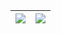 ![](https://github-readme-stats.vercel.app/api?username=vgsan)  |  ![](https://github-readme-stats.vercel.app/api/top-langs/?username=vgsan)
:-------------------------:|:-------------------------:

<!--
### Hi there 👋


<img src="https://github-readme-stats.vercel.app/api?username=vgsan" alt="stats-vgsan" />
<img src="https://github-readme-stats.vercel.app/api/top-langs/?username=vgsan" alt="stats-top-langs" />

<img src="https://github-readme-stats.vercel.app/api/pin/?username=vgsan&repo=python-api-django-vs-flask" alt="repo-python-api-django-vs-flask" />
<img src="https://github-readme-stats.vercel.app/api/pin/?username=vgsan&repo=Jboss-MSSql-Connetor" alt="repo-Jboss-MSSql-Connetor" />

**VgSan/VgSan** is a ✨ _special_ ✨ repository because its `README.md` (this file) appears on your GitHub profile.

Here are some ideas to get you started:

- 🔭 I’m currently working on ...
- 🌱 I’m currently learning ...
- 👯 I’m looking to collaborate on ...
- 🤔 I’m looking for help with ...
- 💬 Ask me about ...
- 📫 How to reach me: ...
- 😄 Pronouns: ...
- ⚡ Fun fact: ...
-->
